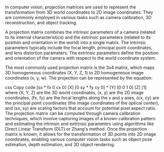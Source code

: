 In computer vision, projection matrices are used to represent the transformation from 3D world coordinates to 2D image coordinates. They are commonly employed 
in various tasks such as camera calibration, 3D reconstruction, and object tracking.

A projection matrix combines the intrinsic parameters of a camera (related to its internal characteristics) and the extrinsic parameters (related to its 
position and orientation in the world) into a single matrix. The intrinsic parameters typically include the focal length, principal point coordinates, and 
lens distortion parameters. The extrinsic parameters define the position and orientation of the camera with respect to the world coordinate system.

The most commonly used projection matrix is the 3x4 matrix, which maps 3D homogeneous coordinates (X, Y, Z, 1) to 2D homogeneous image coordinates (x, y, w). 
The projection can be represented by the equation:

css
Copy code
[sx * fx   0      cx     0]   [X]
[0        sy * fy  cy     0] * [Y]
[0         0      1      0]   [Z]
                             [1]
where (X, Y, Z) are the 3D world coordinates, (x, y) are the 2D image coordinates, (fx, fy) are the focal lengths along the x and y axes, (cx, cy) are the 
principal point coordinates (the image coordinates of the optical center), and (sx, sy) are scaling factors that account for potential pixel aspect ratio.
The projection matrix can be computed through camera calibration techniques, which involve capturing images of a known calibration pattern and estimating 
the intrinsic and extrinsic parameters using algorithms like Direct Linear Transform (DLT) or Zhang's method.
Once the projection matrix is known, it allows for the transformation of 3D points into 2D image coordinates, enabling various computer vision tasks such 
as object pose estimation, depth estimation, and 3D object rendering.
